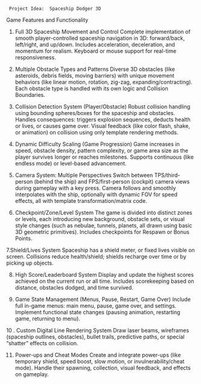      Project Idea:  Spaceship Dodger 3D

Game Features and Functionality

1. Full 3D Spaceship Movement and Control
Complete implementation of smooth player-controlled spaceship navigation in 3D: forward/back, left/right, and up/down.
Includes acceleration, deceleration, and momentum for realism.
Keyboard or mouse support for real-time responsiveness.

2. Multiple Obstacle Types and Patterns
Diverse 3D obstacles (like asteroids, debris fields, moving barriers) with unique movement behaviors (like linear motion, rotation, zig-zag, expanding/contracting).
Each obstacle type is handled with its own logic and Collision Boundaries.

3. Collision Detection System (Player/Obstacle)
Robust collision handling using bounding spheres/boxes for the spaceship and obstacles.
Handles consequences: triggers explosion sequences, deducts health or lives, or causes game over.
Visual feedback (like color flash, shake, or animation) on collision using only template rendering methods.

4. Dynamic Difficulty Scaling (Game Progression)
Game increases in speed, obstacle density, pattern complexity, or game area size as the player survives longer or reaches milestones.
Supports continuous (like endless mode) or level-based advancement.

5. Camera System: Multiple Perspectives
Switch between TPS/third-person (behind the ship) and FPS/first-person (cockpit) camera views during gameplay with a key press.
Camera follows and smoothly interpolates with the ship, optionally with dynamic FOV for speed effects, all with template transformation/matrix code.

6. Checkpoint/Zone/Level System
The game is divided into distinct zones or levels, each introducing new background, obstacle sets, or visual style changes (such as nebulae, tunnels, planets, all drawn using basic 3D geometric primitives).
Includes checkpoints for Respawn or Bonus Points.

7.Shield/Lives System
Spaceship has a shield meter, or fixed lives visible on screen.
Collisions reduce health/shield; shields recharge over time or by picking up objects.

8. High Score/Leaderboard System
Display and update the highest scores achieved on the current run or all time.
Includes scorekeeping based on distance, obstacles dodged, and time survived.

9. Game State Management (Menus, Pause, Restart, Game Over)
Include full in-game menus: main menu, pause, game over, and settings.
Implement functional state changes (pausing animation, restarting game, returning to menu).



10 . Custom Digital Line Rendering System
Draw laser beams, wireframes (spaceship outlines, obstacles), bullet trails, predictive paths, or special “shatter” effects on collision.



11. Power-ups and Cheat Modes
Create and integrate power-ups (like temporary shield, speed boost, slow motion, or invulnerability/cheat mode).
Handle their spawning, collection, visual feedback, and effects on gameplay.




